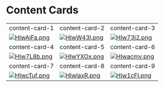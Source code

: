 # Content Cards
<table>
   <tr>
      <td width="33.3333%">content-card-1</td>
      <td width="33.3333%">content-card-2</td>
      <td width="33.3333%">content-card-3</td>
   </tr>
   <tr>
      <td width="33.3333%">
         <a href="https://github.com/Clueless-Community/seamless-ui/blob/main/Content%20Cards/src/content-card-1.html"><img src="https://iili.io/HIwAiFa.png" alt="HIwAiFa.png" border="0"></a>
      </td>
      <td width="33.3333%">
       <a href="https://github.com/Clueless-Community/seamless-ui/blob/main/Content%20Cards/src/content-card-2.html"><img src="https://iili.io/HIwW43l.png" alt="HIwW43l.png" border="0"></a>
      </td>
      <td width="33.3333%">
         <a href="https://github.com/Clueless-Community/seamless-ui/blob/main/Content%20Cards/src/content-card-3.html"><img src="https://iili.io/HIw73j2.png" alt="HIw73j2.png" border="0"></a>
      </td>
   </tr>
   <tr>
      <td width="33.3333%">content-card-4</td>
      <td width="33.3333%">content-card-5</td>
      <td width="33.3333%">content-card-6</td>
   </tr>
   <tr>
      <td width="33.3333%">
         <a href="https://github.com/Clueless-Community/seamless-ui/blob/main/Content%20Cards/src/content-card-4.html"><img src="https://iili.io/HIw7L8b.png" alt="HIw7L8b.png" border="0"></a>
      </td>
      <td width="33.3333%">
         <a href="https://github.com/Clueless-Community/seamless-ui/blob/main/Content%20Cards/src/content-card-5.html"><img src="https://iili.io/HIwYXOx.png" alt="HIwYXOx.png" border="0"></a>
      </td>
      <td width="33.3333%">
         <a href="https://github.com/Clueless-Community/seamless-ui/blob/main/Content%20Cards/src/content-card-6.html"><img src="https://iili.io/HIwacmv.png" alt="HIwacmv.png" border="0"></a>
      </td>
   </tr>
   <tr>
      <td width="33.3333%">content-card-7</td>
      <td width="33.3333%">content-card-8</td>
      <td width="33.3333%">content-card-9</td>
   </tr>
   <tr>
      <td width="33.3333%">
         <a href="https://github.com/Clueless-Community/seamless-ui/blob/main/Content%20Cards/src/content-card-7.html"><img src="https://iili.io/HIwcTuf.png" alt="HIwcTuf.png" border="0"></a>
      </td>
      <td width="33.3333%">
         <a href="https://github.com/Clueless-Community/seamless-ui/blob/main/Content%20Cards/src/content-card-8.html"><img src="https://iili.io/HIwlaxR.png" alt="HIwlaxR.png" border="0"></a>
      </td>
      <td width="33.3333%">
         <a href="https://github.com/Clueless-Community/seamless-ui/blob/main/Content%20Cards/src/content-card-9.html"><img src="https://iili.io/HIw1cFI.png" alt="HIw1cFI.png" border="0"></a>
      </td>
   </tr>
</table>
